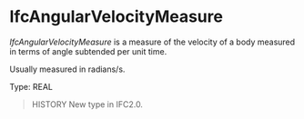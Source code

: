# IfcAngularVelocityMeasure

_IfcAngularVelocityMeasure_ is a measure of the velocity of a body measured in terms of angle subtended per unit time.

Usually measured in radians/s.

Type: REAL

> HISTORY New type in IFC2.0.

